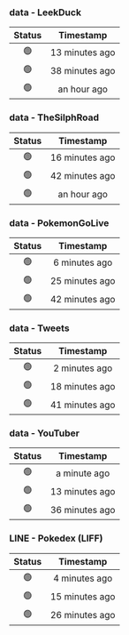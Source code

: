 ### data - LeekDuck
| Status | Timestamp |
|:------:|:---------:|
| 🟢 | 13 minutes ago |
| 🟢 | 38 minutes ago |
| 🟢 | an hour ago |

### data - TheSilphRoad
| Status | Timestamp |
|:------:|:---------:|
| 🟢 | 16 minutes ago |
| 🟢 | 42 minutes ago |
| 🟢 | an hour ago |

### data - PokemonGoLive
| Status | Timestamp |
|:------:|:---------:|
| 🟢 | 6 minutes ago |
| 🟢 | 25 minutes ago |
| 🟢 | 42 minutes ago |

### data - Tweets
| Status | Timestamp |
|:------:|:---------:|
| 🟢 | 2 minutes ago |
| 🟢 | 18 minutes ago |
| 🟢 | 41 minutes ago |

### data - YouTuber
| Status | Timestamp |
|:------:|:---------:|
| 🟢 | a minute ago |
| 🟢 | 13 minutes ago |
| 🟢 | 36 minutes ago |

### LINE - Pokedex (LIFF)
| Status | Timestamp |
|:------:|:---------:|
| 🟢 | 4 minutes ago |
| 🟢 | 15 minutes ago |
| 🟢 | 26 minutes ago |

